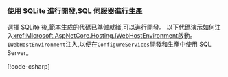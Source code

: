 ### <a name="use-sqlite-for-development-sql-server-for-production"></a>使用 SQLite 進行開發,SQL 伺服器進行生產

選擇 SQLite 後,範本生成的代碼已準備就緒,可以進行開發。 以下代碼演示如何注入<xref:Microsoft.AspNetCore.Hosting.IWebHostEnvironment>啟動。 `IWebHostEnvironment`注入,以便在`ConfigureServices`開發和生產中使用 SQL Server。

[!code-csharp[](~/includes/RP/code/StartupDevProd.cs?name=snippet&highlight=5,10,14)]
